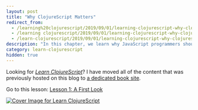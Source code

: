 ```yaml
---
layout: post
title: "Why ClojureScript Matters"
redirect_from:
  - /learning%20clojurescript/2019/09/01/learning-clojurescript-why-clojurescript-matters/
  - /learning clojurescript/2019/09/01/learning-clojurescript-why-clojurescript-matters/
  - /learn-clojurescript/2019/09/01/learning-clojurescript-why-clojurescript-matters/
description: "In this chapter, we learn why JavaScript programmers should bother learning ClojureScript"
category: learn-clojurescript
hidden: true
---
```


Looking for [_Learn ClojureScript_](/learn-clojurescript/)? I have moved all of the content that was previously hosted on this blog to [a dedicated book site](https://learn-clojurescript.com).

Go to this lesson: [Lesson 1: A First Look](https://www.learn-clojurescript.com/section-0/lesson-1-a-first-look/)

<a href="https://www.learn-clojurescript.com">
    <img src="https://www.learn-clojurescript.com/img/learn-clojurescript-cover.jpg" alt="Cover Image for Learn ClojureScript" />
</a>

